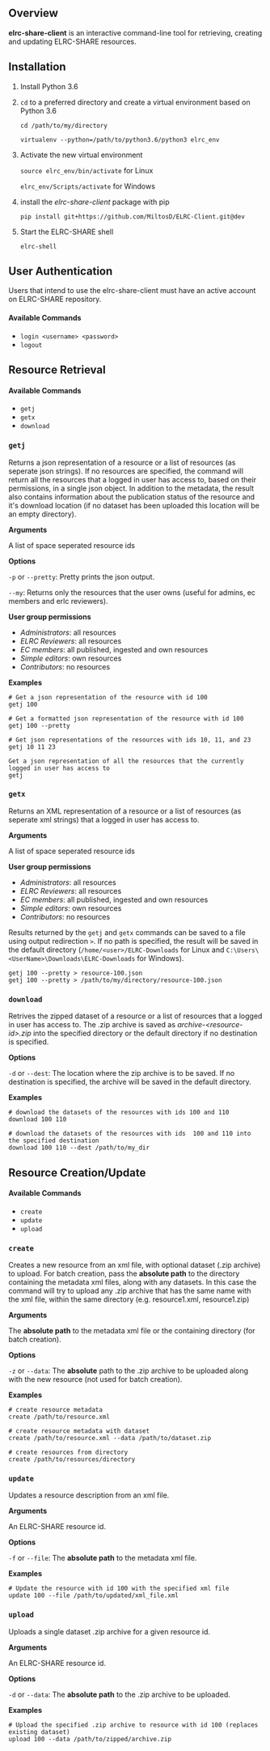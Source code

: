 Overview
--------

**elrc-share-client** is an interactive command-line tool for retrieving, creating and updating ELRC-SHARE resources.


## Installation
1. Install Python 3.6
2. `cd` to a preferred directory and create a virtual environment based on Python 3.6

    `cd /path/to/my/directory`
    
    `virtualenv --python=/path/to/python3.6/python3 elrc_env`
    
3. Activate the new virtual environment
    
    `source elrc_env/bin/activate` for Linux
    
    `elrc_env/Scripts/activate` for Windows
    
4. install the *elrc-share-client* package with pip

    `pip install git+https://github.com/MiltosD/ELRC-Client.git@dev`
    
5. Start the ELRC-SHARE shell

    `elrc-shell`
## User Authentication
Users that intend to use the elrc-share-client must have an active account on ELRC-SHARE repository.
#### Available Commands
- `login <username> <password>`
- `logout`
## Resource Retrieval
#### Available Commands
- `getj`
- `getx`
- `download`

### `getj`
Returns a json representation of a resource or a list of resources
(as seperate json strings). If no resources are
specified, the command will return all the resources that a logged in
user has access to, based on their
permissions, in a single json object. In addition to the metadata, the
result also contains information about
the publication status of the resource and it's download location (if
no dataset has been uploaded this location
will be an empty directory).

**Arguments**

A list of space seperated resource ids

**Options**

 `-p` or `--pretty`: Pretty prints the json output.

 `--my`: Returns only the resources that the user owns (useful
 for admins, ec members and erlc reviewers).

**User group permissions**

- *Administrators*: all resources
- *ELRC Reviewers*: all resources
- *EC members*: all published, ingested and own resources
- *Simple editors*: own resources
- *Contributors*: no resources

**Examples**

    # Get a json representation of the resource with id 100
    getj 100
    
    # Get a formatted json representation of the resource with id 100
    getj 100 --pretty
    
    # Get json representations of the resources with ids 10, 11, and 23
    getj 10 11 23
    
    Get a json representation of all the resources that the currently logged in user has access to
    getj

### `getx`
Returns an XML representation of a resource or a list of resources
(as seperate xml strings) that a logged in user has access to.

**Arguments**

A list of space seperated resource ids

**User group permissions**

- *Administrators*: all resources
- *ELRC Reviewers*: all resources
- *EC members*: all published, ingested and own resources
- *Simple editors*: own resources
- *Contributors*: no resources

Results returned by the `getj` and `getx` commands can be saved to a file using output redirection `>`. 
If no path is specified, the result will be saved in the default directory (`/home/<user>/ELRC-Downloads` 
for Linux and `C:\Users\<UserName>\Downloads\ELRC-Downloads` for Windows).

    getj 100 --pretty > resource-100.json
    getj 100 --pretty > /path/to/my/directory/resource-100.json
    
### `download`
Retrives the zipped dataset of a resource or a list of resources that a logged in user has access to. The .zip archive is saved as *archive-\<resource-id>.zip* into the specified directory or the default directory if no destination is specified.

**Options**

`-d` or `--dest`: The location where the zip archive is to be saved. If
no destination is specified, the archive will be saved in the default
directory.

**Examples**
    
    # download the datasets of the resources with ids 100 and 110
    download 100 110
    
    # download the datasets of the resources with ids  100 and 110 into the specified destination
    download 100 110 --dest /path/to/my_dir

## Resource Creation/Update
#### Available Commands
- `create`
- `update`
- `upload`

### `create`
Creates a new resource from an xml file, with optional dataset
(.zip archive) to upload. For batch
creation, pass the **absolute path** to the directory containing the metadata xml files, along with any datasets. In 
this case the command will try to upload any .zip archive that has the same name with the xml file,
within the same directory (e.g. resource1.xml, resource1.zip)

**Arguments**

The **absolute path** to the metadata xml file or the containing directory (for
batch creation).

**Options**

`-z` or `--data`: The **absolute** path to the .zip archive to be uploaded along
with the new resource (not used for batch creation).

**Examples**

    # create resource metadata
    create /path/to/resource.xml
    
    # create resource metadata with dataset
    create /path/to/resource.xml --data /path/to/dataset.zip
    
    # create resources from directory
    create /path/to/resources/directory

### `update`
Updates a resource description from an xml file.

**Arguments**

An ELRC-SHARE resource id.

**Options**

`-f` or `--file`: The **absolute path** to the metadata xml file.

**Examples**
    
    # Update the resource with id 100 with the specified xml file
    update 100 --file /path/to/updated/xml_file.xml

### `upload`
Uploads a single dataset .zip archive for a given resource id.

**Arguments**

An ELRC-SHARE resource id.

**Options**

`-d` or `--data`: The **absolute path** to the .zip archive to be uploaded.

**Examples**
    
    # Upload the specified .zip archive to resource with id 100 (replaces existing dataset)
    upload 100 --data /path/to/zipped/archive.zip
